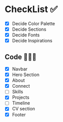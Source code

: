 # CheckList ✅

- [x] Decide Color Palette
- [x] Decide Sections
- [x] Decide Fonts
- [x] Decide Inspirations

## Code 👩🏻‍💻

- [x] Navbar
- [x] Hero Section
- [x] About
- [x] Connect
- [ ] Skills
- [x] Projects
- [ ] Timeline
- [x] CV section
- [x] Footer
